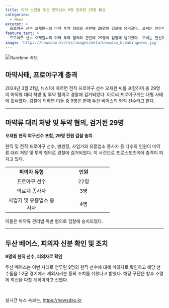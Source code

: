 ```yaml
---
title: 마약 스캔들 두산 현역선수 9명 연루한 29명 檢송
categories:
  - News
excerpt: >
  프로야구 선수 오재원씨의 마약 투약 혐의와 관련해 29명이 검찰에 넘겨졌다. 오씨는 전신마취제를 불법 판매한 병원장과 현직 야구선수 등에게 마약류를 공급한 것으로 밝혀졌다. 또한, 혐의를 받는 사람들 중에는 두산 베어스 소속 선수들도 포함되어 있으며, 구단 측은 피의자들의 신분을 확인하고 적절한 조치를 취할 예정이라 밝혔다.
feature_text: >
  프로야구 선수 오재원씨의 마약 투약 혐의와 관련해 29명이 검찰에 넘겨졌다. 오씨는 전신마취제를 불법 판매한 병원장과 현직 야구선수 등에게 마약류를 공급한 것으로 밝혀졌다. 또한, 혐의를 받는 사람들 중에는 두산 베어스 소속 선수들도 포함되어 있으며, 구단 측은 피의자들의 신분을 확인하고 적절한 조치를 취할 예정이라 밝혔다.
image: 'https://newsdao.kr/res/images/meta/newsdao_breakingnews.jpg'
---
```


<p><img src="https://newsdao.kr/res/images/meta/newsdao_breakingnews.jpg" alt="flaretime 속보" /></p>

<h2>마약사태, 프로야구계 충격</h2>

<p data-ke-size="size16">2024년 3월 21일, 뉴스1에 따르면 전직 프로야구 선수 오재원 씨를 포함하여 총 29명이 마약류 대리 처방 및 투약 혐의로 경찰에 검거되었다. 이로써 프로야구계는 대형 사태에 휩싸였다. 검찰에 의하면 이들 중 9명은 현재 두산 베어스의 현직 선수라고 한다.</p>

<hr>

<h2 data-ke-size="size26">마약류 대리 처방 및 투약 혐의, 검거된 29명</h2>

<p><b>오재원 현직 야구선수 포함, 29명 전원 검찰 송치</b></p>

<p>현직 및 전직 프로야구 선수, 병원장, 사업가와 유흥업소 종사자 등 다수의 인원이 마약류 대리 처방 및 투약 혐의로 경찰에 검거되었다. 이 사건으로 프로스포츠계에 충격이 퍼지고 있다.</p>

<table>
    <tr>
        <td style="text-align: center; width: 150px;"><b>피의자 유형</b></td>
        <td style="text-align: center; width: 150px;"><b>인원</b></td>
    </tr>
    <tr>
        <td style="text-align: center;">프로야구 선수</td>
        <td style="text-align: center;">22명</td>
    </tr>
    <tr>
        <td style="text-align: center;">의료계 종사자</td>
        <td style="text-align: center;">3명</td>
    </tr>
    <tr>
        <td style="text-align: center;">사업가 및 유흥업소 종사자</td>
        <td style="text-align: center;">4명</td>
    </tr>
</table>

<p>이들은 마약류 관리법 위반 혐의로 검찰에 송치되었다.</p>

<hr>

<h2 data-ke-size="size26">두산 베어스, 피의자 신분 확인 및 조치</h2>

<p><b>9명의 현직 선수, 피의자로 확인</b></p>

<p>두산 베어스는 이번 사태로 연루된 9명의 현직 선수에 대해 피의자로 확인하고 해당 선수들을 1·2군 경기에서 제외시키는 등의 조치를 취했다고 밝혔다. 해당 구단은 향후 소명에 최선을 다할 계획이라고 전했다.</p>

<p data-ke-size="size16">&nbsp;</p>
실시간 뉴스 속보는, <a href="https://newsdao.kr" rel="dofollow">https://newsdao.kr</a>


